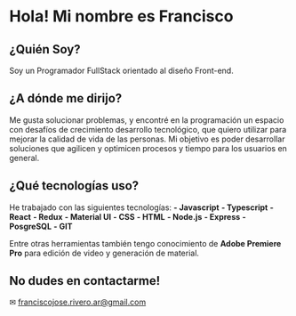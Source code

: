 # Hola! Mi nombre es Francisco

## ¿Quién Soy?

Soy un Programador FullStack orientado al diseño Front-end.

## ¿A dónde me dirijo?

Me gusta solucionar problemas, y encontré en la programación un espacio con desafíos de crecimiento desarrollo tecnológico, que quiero utilizar para mejorar la calidad de vida de las personas. Mi objetivo es poder desarrollar soluciones que agilicen y optimicen procesos y tiempo para los usuarios en general.

## ¿Qué tecnologías uso?

He trabajado con las siguientes tecnologías:
**- Javascript**
**- Typescript**
**- React**
**- Redux**
**- Material UI**
**- CSS**
**- HTML**
**- Node.js**
**- Express**
**- PosgreSQL**
**- GIT**

Entre otras herramientas también tengo conocimiento de **Adobe Premiere Pro** para edición de video y generación de material.

## No dudes en contactarme!

✉ franciscojose.rivero.ar@gmail.com

<!--
**riverofrancisco/riverofrancisco** is a ✨ _special_ ✨ repository because its `README.md` (this file) appears on your GitHub profile.

Here are some ideas to get you started:

- 🔭 I’m currently working on ...
- 🌱 I’m currently learning ...
- 👯 I’m looking to collaborate on ...
- 🤔 I’m looking for help with ...
- 💬 Ask me about ...
- 📫 How to reach me: ...
- 😄 Pronouns: ...
- ⚡ Fun fact: ...
-->
